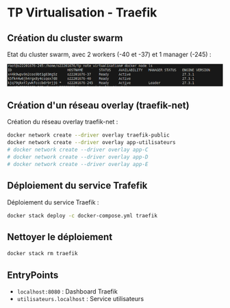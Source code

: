 # TP Virtualisation - Traefik

## Création du cluster swarm

Etat du cluster swarm, avec 2 workers (-40 et -37) et 1 manager (-245) :

![swarm](/assets/nodes.png)

## Création d'un réseau overlay (traefik-net)

Création du réseau overlay traefik-net :

```bash
docker network create --driver overlay traefik-public
docker network create --driver overlay app-utilisateurs
# docker network create --driver overlay app-C
# docker network create --driver overlay app-D
# docker network create --driver overlay app-E
```

## Déploiement du service Trafefik

Déploiement du service Traefik :

```bash
docker stack deploy -c docker-compose.yml traefik
```

## Nettoyer le déploiement

```bash
docker stack rm traefik
```

## EntryPoints

- `localhost:8080` : Dashboard Traefik
- `utilisateurs.localhost` : Service utilisateurs
<!-- - `utilisateurs.localhost` : Service utilisateurs
- `utilisateurs.localhost` : Service utilisateurs -->